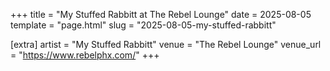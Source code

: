 +++
title = "My Stuffed Rabbitt at The Rebel Lounge"
date = 2025-08-05
template = "page.html"
slug = "2025-08-05-my-stuffed-rabbitt"

[extra]
artist = "My Stuffed Rabbitt"
venue = "The Rebel Lounge"
venue_url = "https://www.rebelphx.com/"
+++
